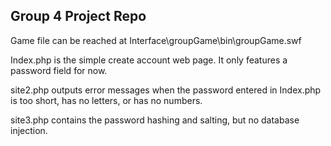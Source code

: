 ## Group 4 Project Repo
Game file can be reached at Interface\groupGame\bin\groupGame.swf

Index.php is the simple create account web page. It only features a password
field for now.

site2.php outputs error messages when the password entered in Index.php
is too short, has no letters, or has no numbers.

site3.php contains the password hashing and salting, but no database injection.
